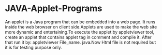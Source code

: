 # JAVA-Applet-Programs
An applet is a Java program that can be embedded into a web page. It runs inside the web browser on client side.Applets are used to make the web site more dynamic and entertaining.To execute the applet by appletviewer tool, create an applet that contains applet tag in comment and compile it. After that run it by: appletviewer File_name. java.Now Html file is not required but it is for testing purpose only.


